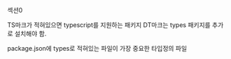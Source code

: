 섹션0

TS마크가 적혀있으면 typescript를 지원하는 패키지
DT마크는 types 패키지를 추가로 설치해야 함.

package.json에 types로 적혀있는 파일이 가장 중요한 타입정의 파일
